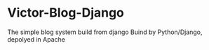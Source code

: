 # Victor-Blog-Django
The simple blog system build from django
Buind by Python/Django, depolyed in Apache
